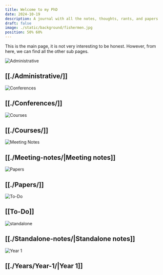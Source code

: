 ```yaml
---
title: Welcome to my PhD
date: 2024-10-19
description: A journal with all the notes, thoughts, rants, and papers written through my PhD journey.
draft: false
image: ./static/background/fishermen.jpg
position: 50% 60%
---
```


This is the main page, it is not very interesting to be honest. However, from here, we can find all the other sub pages.

<section>
  <div class="card">
    <div class="card_img">  
      <img src="/static/background/red_bridge.jpg" alt="Administrative">
      <div class="card_overlay">
        <h2>[[./Administrative/]]</h2>
      </div>
    </div>
  </div>
  <div class="card">
    <div class="card_img">  
      <img src="/static/background/bridge.jpeg" alt="Conferences">
      <div class="card_overlay">
        <h2>[[./Conferences/]]</h2>
      </div>
    </div>
  </div>
  <div class="card">
    <div class="card_img">  
      <img src="/static/background/village.jpeg" alt="Courses">
      <div class="card_overlay">
        <h2>[[./Courses/]]</h2>
      </div>
    </div>
  </div>
  <div class="card">
    <div class="card_img">  
      <img src="/static/background/red_mountain.jpg" alt="Meeting Notes">
      <div class="card_overlay">
        <h2>[[./Meeting-notes/|Meeting notes]]</h2>
      </div>
    </div>
  </div>
    <div class="card">
    <div class="card_img">  
      <img src="/static/background/blue_mountain.jpg" alt="Papers">
      <div class="card_overlay">
        <h2>[[./Papers/]]</h2>
      </div>
    </div>
  </div>
  <div class="card">
    <div class="card_img">  
      <img src="/static/background/snow.jpeg" alt="To-Do">
      <div class="card_overlay">
        <h2>[[To-Do]]</h2>
      </div>
    </div>
  </div>
    <div class="card">
    <div class="card_img">  
      <img src="/static/background/boat.jpeg" alt="standalone">
      <div class="card_overlay">
        <h2>[[./Standalone-notes/|Standalone notes]]</h2>
      </div>
    </div>
  </div>
  <div class="card">
    <div class="card_img">  
      <img src="/static/background/wave.jpg" alt="Year 1">
      <div class="card_overlay">
        <h2>[[./Years/Year-1/|Year 1]]</h2>
      </div>
    </div>
  </div>
</section>
